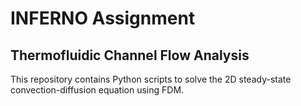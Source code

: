 # INFERNO Assignment
## Thermofluidic Channel Flow Analysis
This repository contains Python scripts to solve the 2D steady-state convection-diffusion equation using FDM.

